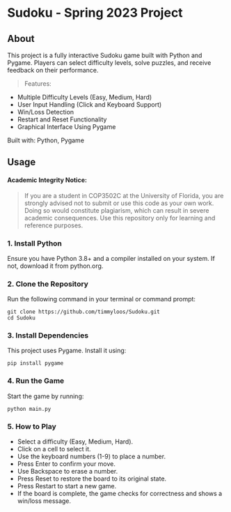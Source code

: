# Sudoku - Spring 2023 Project
## About
This project is a fully interactive Sudoku game built with Python and Pygame. Players can select difficulty levels, solve puzzles, and receive feedback on their performance.
> Features:
* Multiple Difficulty Levels (Easy, Medium, Hard)
* User Input Handling (Click and Keyboard Support)
* Win/Loss Detection
* Restart and Reset Functionality
* Graphical Interface Using Pygame

Built with: Python, Pygame

## Usage
#### Academic Integrity Notice:
>
>If you are a student in COP3502C at the University of Florida, you are strongly advised not to submit or use this code as your own work. Doing so would constitute plagiarism, which can result in severe academic consequences. Use this repository only for learning and reference purposes.
>
### 1. Install Python
Ensure you have Python 3.8+ and a compiler installed on your system. If not, download it from python.org.

### 2. Clone the Repository
Run the following command in your terminal or command prompt:
```
git clone https://github.com/timmyloos/Sudoku.git
cd Sudoku
```

### 3. Install Dependencies
This project uses Pygame. Install it using:

```
pip install pygame
```

### 4. Run the Game
Start the game by running:
```
python main.py
```

### 5. How to Play
* Select a difficulty (Easy, Medium, Hard).
* Click on a cell to select it.
* Use the keyboard numbers (1-9) to place a number.
* Press Enter to confirm your move.
* Use Backspace to erase a number.
* Press Reset to restore the board to its original state.
* Press Restart to start a new game.
* If the board is complete, the game checks for correctness and shows a win/loss message.
